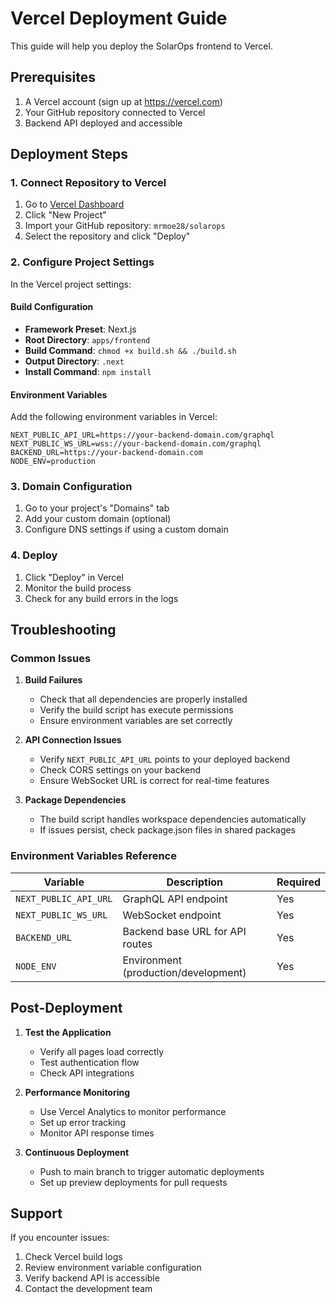 # Vercel Deployment Guide

This guide will help you deploy the SolarOps frontend to Vercel.

## Prerequisites

1. A Vercel account (sign up at https://vercel.com)
2. Your GitHub repository connected to Vercel
3. Backend API deployed and accessible

## Deployment Steps

### 1. Connect Repository to Vercel

1. Go to [Vercel Dashboard](https://vercel.com/dashboard)
2. Click "New Project"
3. Import your GitHub repository: `mrmoe28/solarops`
4. Select the repository and click "Deploy"

### 2. Configure Project Settings

In the Vercel project settings:

#### Build Configuration
- **Framework Preset**: Next.js
- **Root Directory**: `apps/frontend`
- **Build Command**: `chmod +x build.sh && ./build.sh`
- **Output Directory**: `.next`
- **Install Command**: `npm install`

#### Environment Variables
Add the following environment variables in Vercel:

```
NEXT_PUBLIC_API_URL=https://your-backend-domain.com/graphql
NEXT_PUBLIC_WS_URL=wss://your-backend-domain.com/graphql
BACKEND_URL=https://your-backend-domain.com
NODE_ENV=production
```

### 3. Domain Configuration

1. Go to your project's "Domains" tab
2. Add your custom domain (optional)
3. Configure DNS settings if using a custom domain

### 4. Deploy

1. Click "Deploy" in Vercel
2. Monitor the build process
3. Check for any build errors in the logs

## Troubleshooting

### Common Issues

1. **Build Failures**
   - Check that all dependencies are properly installed
   - Verify the build script has execute permissions
   - Ensure environment variables are set correctly

2. **API Connection Issues**
   - Verify `NEXT_PUBLIC_API_URL` points to your deployed backend
   - Check CORS settings on your backend
   - Ensure WebSocket URL is correct for real-time features

3. **Package Dependencies**
   - The build script handles workspace dependencies automatically
   - If issues persist, check package.json files in shared packages

### Environment Variables Reference

| Variable | Description | Required |
|----------|-------------|----------|
| `NEXT_PUBLIC_API_URL` | GraphQL API endpoint | Yes |
| `NEXT_PUBLIC_WS_URL` | WebSocket endpoint | Yes |
| `BACKEND_URL` | Backend base URL for API routes | Yes |
| `NODE_ENV` | Environment (production/development) | Yes |

## Post-Deployment

1. **Test the Application**
   - Verify all pages load correctly
   - Test authentication flow
   - Check API integrations

2. **Performance Monitoring**
   - Use Vercel Analytics to monitor performance
   - Set up error tracking
   - Monitor API response times

3. **Continuous Deployment**
   - Push to main branch to trigger automatic deployments
   - Set up preview deployments for pull requests

## Support

If you encounter issues:
1. Check Vercel build logs
2. Review environment variable configuration
3. Verify backend API is accessible
4. Contact the development team 